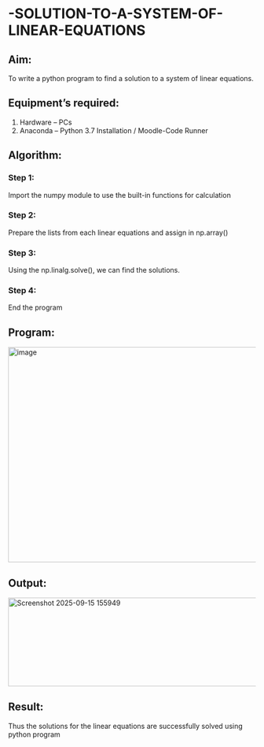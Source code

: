 # -SOLUTION-TO-A-SYSTEM-OF-LINEAR-EQUATIONS
## Aim:
To write a python program to find a solution to a system of linear equations.
## Equipment’s required:
1. 	Hardware – PCs
2. 	Anaconda – Python 3.7 Installation / Moodle-Code Runner
## Algorithm:
### Step 1: 
Import the numpy module to use the built-in functions for calculation
### Step 2: 
Prepare the lists from each linear equations and assign in np.array()
### Step 3: 
Using the np.linalg.solve(), we can find the solutions.
### Step 4: 
End the program
## Program:
<img width="872" height="437" alt="image" src="https://github.com/user-attachments/assets/01d18f03-355d-45f2-a603-e26fb9fba11d" />


## Output:

<img width="673" height="180" alt="Screenshot 2025-09-15 155949" src="https://github.com/user-attachments/assets/2bd3352d-611e-4e1a-ad35-c1408e6584ca" />

## Result: 
Thus the solutions for the linear equations are successfully solved using python program

